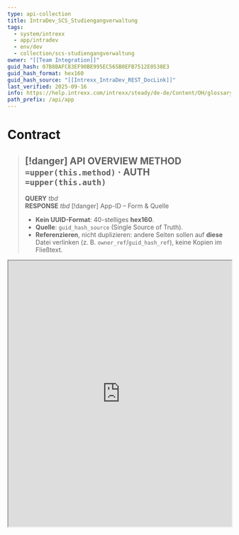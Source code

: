 ```yaml
---
type: api-collection
title: IntraDev_SCS_Studiengangverwaltung
tags:
  - system/intrexx
  - app/intradev
  - env/dev
  - collection/scs-studiengangverwaltung
owner: "[[Team Integration]]"
guid_hash: 07B8BAFC83EF90BE995EC565B0EFB7512E0538E3
guid_hash_format: hex160
guid_hash_source: "[[Intrexx_IntraDev_REST_DocLink]]"
last_verified: 2025-09-16
info: https://help.intrexx.com/intrexx/steady/de-de/Content/OH/glossary/glossary-guid.html
path_prefix: /api/app
---
```




#  Contract

> [!danger] API OVERVIEW
> **METHOD** `=upper(this.method)` · **AUTH** `=upper(this.auth)`
> ---
> **QUERY** _tbd_  
> **RESPONSE** _tbd_
> [!danger] App-ID – Form & Quelle
> - **Kein UUID-Format**: 40-stelliges **hex160**.
> - **Quelle**: `guid_hash_source` (Single Source of Truth).
> - **Referenzieren**, nicht duplizieren: andere Seiten sollen auf **diese** Datei verlinken (z. B. `owner_ref`/`guid_hash_ref`), keine Kopien im Fließtext.


<div class="embed-container">
  <iframe
    src="https://help.intrexx.com/intrexx/steady/de-de/Content/OH/glossary/glossary-guid.html"
    width="100%" height="600"
    sandbox="allow-same-origin allow-scripts allow-popups"
  ></iframe>
</div>
